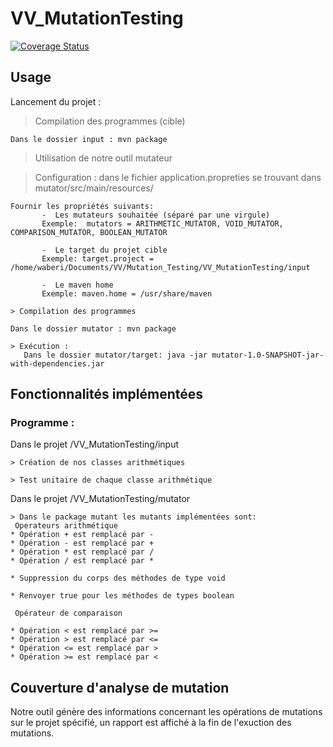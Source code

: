 # VV_MutationTesting

[![Coverage Status](https://coveralls.io/repos/github/ismaelrami/VV_MutationTesting/badge.svg?branch=develop)](https://coveralls.io/github/ismaelrami/VV_MutationTestingT?branch=master)

## Usage

Lancement du projet :

  > Compilation des programmes (cible)
  
    Dans le dossier input : mvn package    
  
  > Utilisation de notre outil mutateur 
  
   > Configuration : dans le fichier application.propreties se trouvant dans mutator/src/main/resources/
  
    Fournir les propriétés suivants: 
           -  Les mutateurs souhaitée (séparé par une virgule)
           Exemple:  mutators = ARITHMETIC_MUTATOR, VOID_MUTATOR, COMPARISON_MUTATOR, BOOLEAN_MUTATOR
             
           -  Le target du projet cible
           Exemple: target.project = /home/waberi/Documents/VV/Mutation_Testing/VV_MutationTesting/input
    
           -  Le maven home 
           Exemple: maven.home = /usr/share/maven 
      
    > Compilation des programmes 
  
    Dans le dossier mutator : mvn package 
    
    > Exécution :
       Dans le dossier mutator/target: java -jar mutator-1.0-SNAPSHOT-jar-with-dependencies.jar
    

## Fonctionnalités implémentées 

 ### Programme :
 
 Dans le projet /VV_MutationTesting/input
 
    > Création de nos classes arithmétiques 
                   
    > Test unitaire de chaque classe arithmétique

 
  Dans le projet /VV_MutationTesting/mutator
  
    > Dans le package mutant les mutants implémentées sont:
     Operateurs arithmétique
    * Opération + est remplacé par -
    * Opération - est remplacé par +
    * Opération * est remplacé par /
    * Opération / est remplacé par *
     
    * Suppression du corps des méthodes de type void
     
    * Renvoyer true pour les méthodes de types boolean
  
     Opérateur de comparaison
      
    * Opération < est remplacé par >=
    * Opération > est remplacé par <=
    * Opération <= est remplacé par >
    * Opération >= est remplacé par <
   
     
     
## Couverture d'analyse de mutation

 Notre outil génère des informations concernant les opérations de mutations sur le projet spécifié, un rapport est affiché à la fin de l'exuction des mutations.
  

  
     

